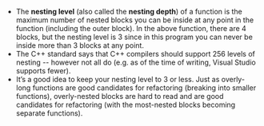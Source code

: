 - The **nesting level** (also called the **nesting depth**) of a function is the maximum number of nested blocks you can be inside at any point in the function (including the outer block). In the above function, there are 4 blocks, but the nesting level is 3 since in this program you can never be inside more than 3 blocks at any point.
- The C++ standard says that C++ compilers should support 256 levels of nesting -- however not all do (e.g. as of the time of writing, Visual Studio supports fewer).
- It’s a good idea to keep your nesting level to 3 or less. Just as overly-long functions are good candidates for refactoring (breaking into smaller functions), overly-nested blocks are hard to read and are good candidates for refactoring (with the most-nested blocks becoming separate functions).